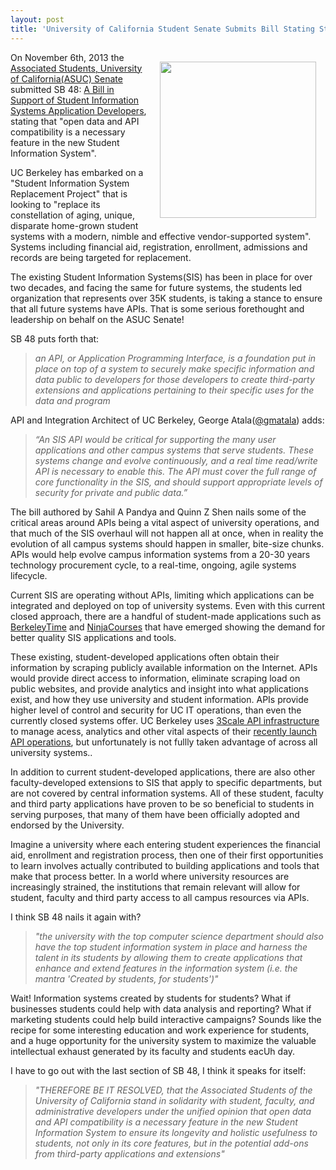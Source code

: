 ```yaml
---
layout: post
title: 'University of California Student Senate Submits Bill Stating Student Information Systems Must Have API'
---
```

<p><a href="http://asuc.org/" target="_blank"><img style="padding: 15px;" src="https://s3.amazonaws.com/kinlane-productions/universities/uc-berkeley/associated-student-university-california-logo.png" alt="" width="250" align="right" /></a></p>
<p>On November 6th, 2013 the <a title="ASUC" href="http://asuc.org/">Associated Students, University of California(ASUC) Senate</a> submitted SB 48: <a href="http://asuc.org/wp-content/uploads/2013/11/Week-10-Agenda-Packet-11.6.131.pdf">A Bill in Support of Student Information Systems Application Developers</a>, stating that "open data and API compatibility is a necessary feature in the new Student Information System".</p>
<p>UC Berkeley has embarked on a "Student Information System Replacement Project" that is looking to "replace its constellation of aging, unique, disparate home-grown student systems with a modern, nimble and effective vendor-supported system".  Systems including financial aid, registration, enrollment, admissions and records are being targeted for replacement.</p>
<p>The existing Student Information Systems(SIS) has been in place for over two decades, and facing the same for future systems, the students led organization that represents over 35K students, is taking a stance to ensure that all future systems have APIs. That is some serious forethought and leadership on behalf on the ASUC Senate!</p>
<p>SB 48 puts forth that:</p>
<blockquote><em>an API, or Application Programming Interface, is a foundation put in place on top of a system to securely make specific information and data public to developers for those developers to create third-party extensions and applications pertaining to their specific uses for the data and program</em></blockquote>
<p>API and Integration Architect of UC Berkeley, George Atala(<a href="https://twitter.com/gmatala">@gmatala</a>) adds:</p>
<blockquote><em>&ldquo;An SIS API would be critical for supporting the many user applications and other campus systems that serve students. These systems change and evolve continuously, and a real time read/write API is necessary to enable this. The API must cover the full range of core functionality in the SIS, and should support appropriate levels of security for private and public data.&rdquo;</em></blockquote>
<p>The bill authored by Sahil A Pandya and Quinn Z Shen nails some of the critical areas around APIs being a vital aspect of university operations, and that much of the SIS overhaul will not happen all at once, when in reality the evolution of all campus systems should happen in smaller, bite-size chunks. APIs would help evolve campus information systems from a 20-30 years technology procurement cycle, to a real-time, ongoing, agile systems lifecycle.</p>
<p>Current SIS are operating without APIs, limiting which applications can be integrated and deployed on top of university systems. Even with this current closed approach, there are a handful of student-made applications such as <a title="BerkelyTime" href="/admin/blog/berkeleytime.com">BerkeleyTime</a> and <a href="/admin/blog/ninjacourses.com">NinjaCourses</a>&nbsp;that have emerged showing the demand for better quality SIS applications and tools.</p>
<p>These existing, student-developed applications often obtain their information by scraping publicly available information on the Internet. APIs would provide direct access to information, eliminate scraping load on public websites, and provide analytics and insight into what applications exist, and how they use university and student information.  APIs provide higher level of control and security for UC IT operations, than even the currently closed systems offer. UC Berkeley uses <a href="http://bit.ly/13esk6Q">3Scale API infrastructure</a> to manage acess, analytics and other vital aspects of their <a href="http://apievangelist.com/2013/02/25/get-a-list-of-all-classes-at-uc-berkeley-with-api-call/">recently launch API operations</a>, but unfortunately is not fullly taken advantage of across all university systems..</p>
<p>In addition to current student-developed applications, there are also other faculty-developed extensions to SIS that apply to specific departments, but are not covered by central information systems. All of these student, faculty and third party applications have proven to be so beneficial to students in serving purposes, that many of them have been officially adopted and endorsed by the University.</p>
<p>Imagine a university where each entering student experiences the financial aid, enrollment and registration process, then one of their first opportunities to learn involves actually contributed to building applications and tools that make that process better. In a world where university resources are increasingly strained, the institutions that remain relevant will allow for student, faculty and third party access to all campus resources via APIs.</p>
<p>I think SB 48 nails it again with?</p>
<blockquote><em>"the university with the top computer science department should also have the top student information system in place and harness the talent in its students by allowing them to create applications that enhance and extend features in the information system (i.e. the mantra 'Created by students, for students')"</em></blockquote>
<p>Wait! Information systems created by students for students? What if businesses students could help with data analysis and reporting? What if marketing students could help build interactive campaigns? Sounds like the recipe for some interesting education and work experience for students, and a huge opportunity for the university system to maximize the valuable intellectual exhaust generated by its faculty and students eacUh day.</p>
<p>I have to go out with the last section of SB 48, I think it speaks for itself:</p>
<blockquote><em>"THEREFORE BE IT RESOLVED, that the Associated Students of the University of California stand in solidarity with student, faculty, and administrative developers under the unified opinion that open data and API compatibility is a necessary feature in the new Student Information System to ensure its longevity and holistic usefulness to students, not only in its core features, but in the potential add-ons from third-party applications and extensions"</em></blockquote>